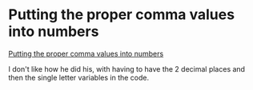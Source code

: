 # Putting the proper comma values into numbers

[Putting the proper comma values into numbers](https://css-tricks.com/snippets/javascript/comma-values-in-numbers/)

I don't like how he did his, with having to have the 2 decimal places and then the single letter variables in the code.

